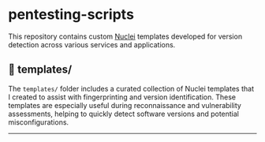# pentesting-scripts

This repository contains custom [Nuclei](https://github.com/projectdiscovery/nuclei) templates developed for version detection across various services and applications.

## 📁 templates/

The `templates/` folder includes a curated collection of Nuclei templates that I created to assist with fingerprinting and version identification. These templates are especially useful during reconnaissance and vulnerability assessments, helping to quickly detect software versions and potential misconfigurations.

---

